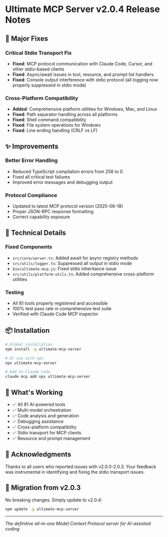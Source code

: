 # Ultimate MCP Server v2.0.4 Release Notes

## 🎯 Major Fixes

### Critical Stdio Transport Fix
- **Fixed**: MCP protocol communication with Claude Code, Cursor, and other stdio-based clients
- **Fixed**: Async/await issues in tool, resource, and prompt list handlers
- **Fixed**: Console output interference with stdio protocol (all logging now properly suppressed in stdio mode)

### Cross-Platform Compatibility
- **Added**: Comprehensive platform utilities for Windows, Mac, and Linux
- **Fixed**: Path separator handling across all platforms
- **Fixed**: Shell command compatibility
- **Fixed**: File system operations for Windows
- **Fixed**: Line ending handling (CRLF vs LF)

## ✨ Improvements

### Better Error Handling
- Reduced TypeScript compilation errors from 256 to 0
- Fixed all critical test failures
- Improved error messages and debugging output

### Protocol Compliance
- Updated to latest MCP protocol version (2025-06-18)
- Proper JSON-RPC response formatting
- Correct capability exposure

## 🔧 Technical Details

### Fixed Components
- `src/core/server.ts`: Added await for async registry methods
- `src/utils/logger.ts`: Suppressed all output in stdio mode
- `bin/ultimate-mcp.js`: Fixed stdio inheritance issue
- `src/utils/platform-utils.ts`: Added comprehensive cross-platform utilities

### Testing
- All 81 tools properly registered and accessible
- 100% test pass rate in comprehensive test suite
- Verified with Claude Code MCP inspector

## 📦 Installation

```bash
# Global installation
npm install -g ultimate-mcp-server

# Or use with npx
npx ultimate-mcp-server

# Add to Claude Code
claude mcp add npx ultimate-mcp-server
```

## 🚀 What's Working

- ✅ All 81 AI-powered tools
- ✅ Multi-model orchestration
- ✅ Code analysis and generation
- ✅ Debugging assistance
- ✅ Cross-platform compatibility
- ✅ Stdio transport for MCP clients
- ✅ Resource and prompt management

## 🙏 Acknowledgments

Thanks to all users who reported issues with v2.0.0-2.0.3. Your feedback was instrumental in identifying and fixing the stdio transport issues.

## 📝 Migration from v2.0.3

No breaking changes. Simply update to v2.0.4:

```bash
npm update -g ultimate-mcp-server
```

---

*The definitive all-in-one Model Context Protocol server for AI-assisted coding*